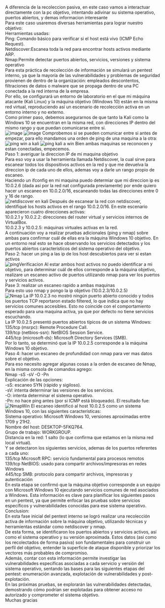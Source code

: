 A diferencia de la recoleccion pasiva, en este caso vamos a interactuar directamente con la pc objetivo, intentando adivinar su sistema operativo,
puertos abiertos, y demas informacion interesante  
Para este caso usaremos diversas herramientas para lograr nuestro objetivo:  
Herramientas usadas:  
Ping: Comando básico para verificar si el host está vivo (ICMP Echo Request).  
Netdiscover:Escanea toda la red para encontrar hosts activos mediante ARP.  
Nmap:Permite detectar puertos abiertos, servicios, versiones y sistema operativo  
Para esta práctica de recolección de información se simulará un pentest interno, ya que la mayoría de las vulnerabilidades y problemas de seguridad provienen de dentro de la organización: empleados descontentos, filtraciones de datos o malware que se propaga dentro de una PC conectada a la red interna de la empresa.  
Por ello, se configurará un entorno de laboratorio en el que mi máquina atacante (Kali Linux) y la máquina objetivo (Windows 10) están en la misma red virtual, reproduciendo así un escenario de recolección activa en un entorno interno y no externo.  
Como primer paso, debemos asegurarnos de que tanto la Kali como la Windows 10 se encuentran en la misma red, con direcciones IP dentro del mismo rango y que puedan comunicarse entre sí.  
![image](https://github.com/user-attachments/assets/17153a81-bc04-41ef-9619-b6eeb45711ef)
![image](https://github.com/user-attachments/assets/6a807761-a106-4768-89db-bcc864936cd6)
Comprobemos si se pueden comunicar entre si antes de empezar, para ello mandamos una orden de ping de una maquina a la otra:  
![ping win a kali](https://github.com/user-attachments/assets/0ed64eaa-016c-46ac-aaed-eab773d16385)
![ping kali a win](https://github.com/user-attachments/assets/a9145623-730b-46fa-8ca1-1a171a234804)
Bien ambas maquinas se reconocen y estan conectadas, empecemos.  
Paso 1: averiguar la direccion IP de mi maquina objetivo  
Para eso voy a usar la herramienta llamada Netdiscover, la cual sirve para escanear todos los dispositivos activos en la red y que me devuelva la direccion ip de cada uno de ellos, ademas voy a darle un rango propio de escaneo.  
Haciendo un ifconfig en mi maquina puedo determiar que mi direccion ip es 10.0.2.6 (dada asi por la red nat configurada previamente) por ende quiero hacer un escaneo en 10.0.2.0/16, escaneando todas las direcciones entre 0 y 16 de rango.  
![netdiscover en kali](https://github.com/user-attachments/assets/5c9666e3-a7ea-42b3-a180-a38d49257b6c)
Después de escanear la red con netdiscover, identifiqué los hosts activos en el rango 10.0.2.0/16. En este escenario aparecieron cuatro direcciones activas:  
10.0.2.1 y 10.0.2.2: direcciones del router virtual y servicios internos de VirtualBox.  
10.0.2.3 y 10.0.2.5: máquinas virtuales activas en la red.  
A continuación voy a realizar pruebas adicionales (ping y nmap) sobre ambas para confirmar cuál de ellas era la máquina Windows 10 objetivo. En un entorno real esto se hace observando los servicios detectados y los puertos abiertos característicos del sistema operativo del objetivo.  
Paso 2: hacer un ping a las ip de los host descubiertos para ver si estan activos   
![pingVerificacion](https://github.com/user-attachments/assets/5c99a8d5-b7f7-4541-8247-eec37cc362d7)
Al estar ambos host activos no puedo identificar a mi objetivo, para determinar cuál de ellos corresponde a la máquina objetivo, realizare un escaneo activo de puertos utilizando nmap para ver los puertos y servicios activos.  
Pase 3: realizar un escaneo rapido a ambas maquinas  
Para esto uso nmap y pongo la ip objetivo (10.0.2.3/10.0.2.5)  
![Nmap](https://github.com/user-attachments/assets/18351c16-bfa9-4a7d-9271-6933ee40d77f)
La IP 10.0.2.3 no mostró ningún puerto abierto conocido y todos los puertos TCP reportaron estado filtered, lo que indica que no hay servicios comunes accesibles. Esto no coincide con el comportamiento esperado para una maquina activa, ya que por defecto no tiene servicios escuchando.  
La IP 10.0.2.5 presentó puertos abiertos típicos de un sistema Windows:
135/tcp (msrpc): Remote Procedure Call.  
139/tcp (netbios-ssn): NetBIOS Session Service.  
445/tcp (microsoft-ds): Microsoft Directory Services (SMB).  
Por lo tanto, se determinó que la IP 10.0.2.5 corresponde a la máquina Windows 10 objetivo.  
Paso 4: hacer un escaneo de profundidad con nmap para ver mas datos sobre el objetivo.  
Para eso necesito agregar algunas cosas a la orden de escaneo de Nmap, en la misma consola de comandos agrego:  
Nmap -sS -sV -O -Pn  
Explicación de las opciones:  
-sS: escaneo SYN (rápido y sigiloso).  
-sV: intenta determinar las versiones de los servicios.  
-O: intenta determinar el sistema operativo.  
-Pn: no hace ping antes (por si ICMP está bloqueado). 
El resultado fue:  
![NmapWin](https://github.com/user-attachments/assets/1fce0b6d-4d83-4667-8c90-7bf398c30bdf)
El escaneo identificó al host 10.0.2.5 como un sistema Windows 10, con las siguientes características:  
Sistema operativo: Microsoft Windows 10, versiones aproximadas entre 1709 y 21H2.  
Nombre del host: DESKTOP-5FKQ764.  
Grupo de trabajo: WORKGROUP.  
Distancia en la red: 1 salto (lo que confirma que estamos en la misma red local virtual).  
Y se detectaron los siguientes servicios, ademas de los puertos referentes a cada uno:  
135/tcp Microsoft RPC: servicio fundamental para procesos remotos  
139/tcp NetBIOS: usado para compartir archivos/impresoras en redes Windows  
445/tcp SMB: protocolo para compartir archivos, impresoras y autenticación  
En esta etapa se confirmó que la máquina objetivo corresponde a un equipo con Microsoft Windows 10 ejecutando servicios comunes de red asociados a Windows. Esta información es clave para planificar los siguientes pasos en un pentest, ya que permite enfocar las pruebas sobre servicios específicos y vulnerabilidades conocidas para ese sistema operativo.  
Conclusion:  
En esta fase inicial del pentest interno se logró realizar una recolección activa de información sobre la máquina objetivo, utilizando técnicas y herramientas estándar como netdiscover y nmap.  
De esta forma, se identificaron los puertos abiertos y servicios activos, así como el sistema operativo y su versión aproximada. Estos datos (asi como los recolectados de forma pasiva) son fundamentales para construir un perfil del objetivo, entender la superficie de ataque disponible y priorizar los vectores más probables de compromiso.  
Además, contar con esta información permite investigar las vulnerabilidades específicas asociadas a cada servicio y versión del sistema operativo, sentando las bases para las siguientes etapas del pentest: enumeración avanzada, explotación de vulnerabilidades y post-explotación.  
En las próximas pruebas, se explorarán las vulnerabilidades detectadas, demostrando cómo podrían ser explotadas para obtener acceso no autorizado y comprometer el sistema objetivo.  
Muchas gracias
